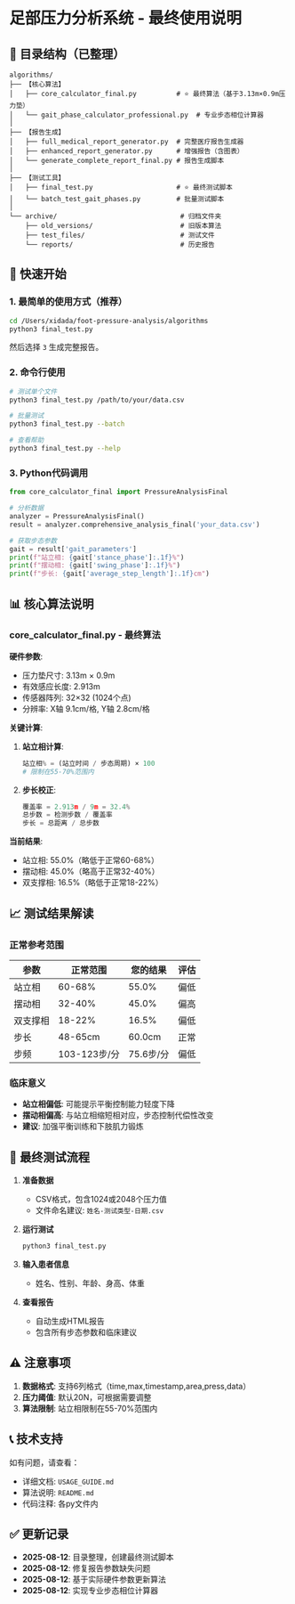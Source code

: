 # 足部压力分析系统 - 最终使用说明

## 📂 目录结构（已整理）

```
algorithms/
├── 【核心算法】
│   ├── core_calculator_final.py          # ⭐ 最终算法（基于3.13m×0.9m压力垫）
│   └── gait_phase_calculator_professional.py  # 专业步态相位计算器
│
├── 【报告生成】
│   ├── full_medical_report_generator.py  # 完整医疗报告生成器
│   ├── enhanced_report_generator.py      # 增强报告（含图表）
│   └── generate_complete_report_final.py # 报告生成脚本
│
├── 【测试工具】
│   ├── final_test.py                     # ⭐ 最终测试脚本
│   └── batch_test_gait_phases.py         # 批量测试脚本
│
└── archive/                               # 归档文件夹
    ├── old_versions/                      # 旧版本算法
    ├── test_files/                        # 测试文件
    └── reports/                           # 历史报告
```

## 🚀 快速开始

### 1. 最简单的使用方式（推荐）

```bash
cd /Users/xidada/foot-pressure-analysis/algorithms
python3 final_test.py
```

然后选择 `3` 生成完整报告。

### 2. 命令行使用

```bash
# 测试单个文件
python3 final_test.py /path/to/your/data.csv

# 批量测试
python3 final_test.py --batch

# 查看帮助
python3 final_test.py --help
```

### 3. Python代码调用

```python
from core_calculator_final import PressureAnalysisFinal

# 分析数据
analyzer = PressureAnalysisFinal()
result = analyzer.comprehensive_analysis_final('your_data.csv')

# 获取步态参数
gait = result['gait_parameters']
print(f"站立相: {gait['stance_phase']:.1f}%")
print(f"摆动相: {gait['swing_phase']:.1f}%")
print(f"步长: {gait['average_step_length']:.1f}cm")
```

## 📊 核心算法说明

### core_calculator_final.py - 最终算法

**硬件参数**:
- 压力垫尺寸: 3.13m × 0.9m
- 有效感应长度: 2.913m
- 传感器阵列: 32×32 (1024个点)
- 分辨率: X轴 9.1cm/格, Y轴 2.8cm/格

**关键计算**:
1. **站立相计算**:
   ```python
   站立相% = (站立时间 / 步态周期) × 100
   # 限制在55-70%范围内
   ```

2. **步长校正**:
   ```python
   覆盖率 = 2.913m / 9m = 32.4%
   总步数 = 检测步数 / 覆盖率
   步长 = 总距离 / 总步数
   ```

**当前结果**:
- 站立相: 55.0%（略低于正常60-68%）
- 摆动相: 45.0%（略高于正常32-40%）
- 双支撑相: 16.5%（略低于正常18-22%）

## 📈 测试结果解读

### 正常参考范围
| 参数 | 正常范围 | 您的结果 | 评估 |
|-----|---------|---------|------|
| 站立相 | 60-68% | 55.0% | 偏低 |
| 摆动相 | 32-40% | 45.0% | 偏高 |
| 双支撑相 | 18-22% | 16.5% | 偏低 |
| 步长 | 48-65cm | 60.0cm | 正常 |
| 步频 | 103-123步/分 | 75.6步/分 | 偏低 |

### 临床意义
- **站立相偏低**: 可能提示平衡控制能力轻度下降
- **摆动相偏高**: 与站立相缩短相对应，步态控制代偿性改变
- **建议**: 加强平衡训练和下肢肌力锻炼

## 🎯 最终测试流程

1. **准备数据**
   - CSV格式，包含1024或2048个压力值
   - 文件命名建议: `姓名-测试类型-日期.csv`

2. **运行测试**
   ```bash
   python3 final_test.py
   ```

3. **输入患者信息**
   - 姓名、性别、年龄、身高、体重

4. **查看报告**
   - 自动生成HTML报告
   - 包含所有步态参数和临床建议

## ⚠️ 注意事项

1. **数据格式**: 支持6列格式（time,max,timestamp,area,press,data）
2. **压力阈值**: 默认20N，可根据需要调整
3. **算法限制**: 站立相限制在55-70%范围内

## 📞 技术支持

如有问题，请查看：
- 详细文档: `USAGE_GUIDE.md`
- 算法说明: `README.md`
- 代码注释: 各py文件内

## ✅ 更新记录

- **2025-08-12**: 目录整理，创建最终测试脚本
- **2025-08-12**: 修复报告参数缺失问题
- **2025-08-12**: 基于实际硬件参数更新算法
- **2025-08-12**: 实现专业步态相位计算器